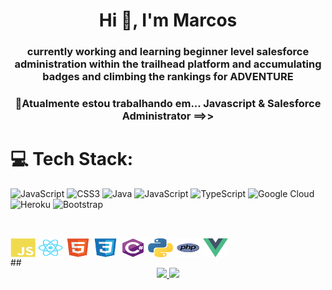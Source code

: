 


  
##

<h1 align="center">Hi 👋, I'm Marcos</h1>
<h3 align="center">currently working and learning beginner level salesforce administration within the trailhead platform and accumulating badges and climbing the rankings for ADVENTURE</h3>


<h3 align="center">🔭Atualmente estou trabalhando em... Javascript  & Salesforce Administrator ==>><br></h3>

# 💻 Tech Stack:
![JavaScript](https://img.shields.io/badge/javascript-%23323330.svg?style=for-the-badge&logo=javascript&logoColor=%23F7DF1E) 
![CSS3](https://img.shields.io/badge/css3-%231572B6.svg?style=for-the-badge&logo=css3&logoColor=white) 
![Java](https://img.shields.io/badge/java-%23ED8B00.svg?style=for-the-badge&logo=openjdk&logoColor=white) 
![JavaScript](https://img.shields.io/badge/javascript-%23323330.svg?style=for-the-badge&logo=javascript&logoColor=%23F7DF1E) 
![TypeScript](https://img.shields.io/badge/typescript-%23007ACC.svg?style=for-the-badge&logo=typescript&logoColor=white) 
![Google Cloud](https://img.shields.io/badge/GoogleCloud-%234285F4.svg?style=for-the-badge&logo=google-cloud&logoColor=white) 
![Heroku](https://img.shields.io/badge/heroku-%23430098.svg?style=for-the-badge&logo=heroku&logoColor=white) 
![Bootstrap](https://img.shields.io/badge/bootstrap-%238511FA.svg?style=for-the-badge&logo=bootstrap&logoColor=white) 


##
  
</div>
<div style="display: inline_block"><br>
  <img align="center" alt="Rafa-Js" height="30" width="40" src="https://raw.githubusercontent.com/devicons/devicon/master/icons/javascript/javascript-plain.svg">
  <img align="center" alt="Rafa-React" height="30" width="40" src="https://raw.githubusercontent.com/devicons/devicon/master/icons/react/react-original.svg">
  <img align="center" alt="Rafa-HTML" height="30" width="40" src="https://raw.githubusercontent.com/devicons/devicon/master/icons/html5/html5-original.svg">
  <img align="center" alt="Rafa-CSS" height="30" width="40" src="https://raw.githubusercontent.com/devicons/devicon/master/icons/css3/css3-original.svg">
  <img align="center" alt="Rafa-Csharp" height="30" width="40" src="https://raw.githubusercontent.com/devicons/devicon/master/icons/csharp/csharp-original.svg">
  <img align="center" alt="Rafa-Csharp" height="30" width="40" src="https://github.com/Vistorill/pythonImg/blob/main/python-5-logo-svg-vector.svg">
  <img align="center" alt="Rafa-Csharp" height="30" width="40" src="https://raw.githubusercontent.com/Vistorill/pythonImg/main/php-logo-png-transparent.png">
<img align="center" alt="Rafa-Csharp" height="30" width="40" src="https://raw.githubusercontent.com/Vistorill/pythonImg/5474575cc9223498aae0ac86faede3ad1740cdd9/2vue-js-icon.svg">
  
</div>
##
<div align="center">
  <a href="https://github.com/vistorill">
  <img height="180em" src="https://github-readme-stats.vercel.app/api?username=vistorill&show_icons=true&theme=dark&include_all_commits=true&count_private=true"/>
  <img height="180em" src="https://github-readme-stats.vercel.app/api/top-langs/?username=vistorill&layout=compact&langs_count=7&theme=dark"/>
</div>
